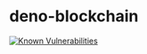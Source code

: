 # deno-blockchain

[![Known Vulnerabilities](https://snyk.io/test/github/Effusis/deno-blockchain/badge.svg)](https://snyk.io/test/github/Effusis/deno-blockchain/badge.svg)
